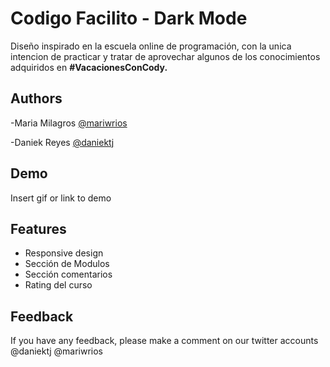 
# Codigo Facilito - Dark Mode

Diseño inspirado en la escuela online de programación, con la unica intencion de practicar y tratar de aprovechar algunos de los conocimientos adquiridos en **#VacacionesConCody.**


## Authors

-Maria Milagros [@mariwrios](https://www.github.com/mariwrios)

-Daniek Reyes [@daniektj](https://www.github.com/daniektj)
## Demo

Insert gif or link to demo

  
## Features

- Responsive design
- Sección de Modulos
- Sección comentarios
- Rating del curso

  
## Feedback

If you have any feedback, please make a comment on our twitter accounts @daniektj @mariwrios

  